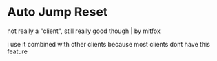 # Auto Jump Reset
not really a "client", still really good though | by mitfox

i use it combined with other clients because most clients dont have this feature
